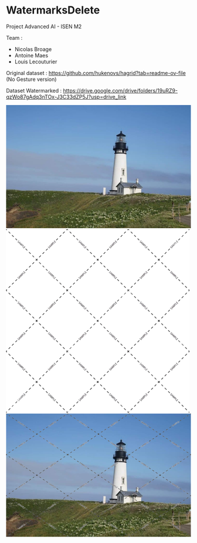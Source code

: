 # WatermarksDelete

Project Advanced AI - ISEN M2

Team :
- Nicolas Broage
- Antoine Maes
- Louis Lecouturier

Original dataset : https://github.com/hukenovs/hagrid?tab=readme-ov-file (No Gesture version)

Dataset Watermarked : https://drive.google.com/drive/folders/19uRZ9-qzWo87gAdq3nTOx-J3C33dZP5J?usp=drive_link

![Lighthouse](data/lighthouse.png)
![Watermark](data/watermarks.png)
![Lighthouse watermarked](data/lighthouse_watermarked.png)